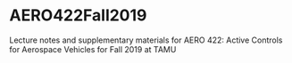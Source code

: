 # AERO422Fall2019
Lecture notes and supplementary materials for AERO 422: Active Controls for Aerospace Vehicles for Fall 2019 at TAMU 

